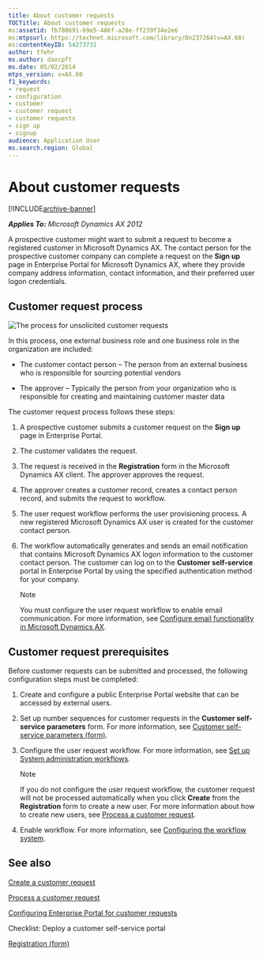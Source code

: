 ```yaml
---
title: About customer requests
TOCTitle: About customer requests
ms:assetid: fb780691-69e5-486f-a28e-ff239f34e2e6
ms:mtpsurl: https://technet.microsoft.com/library/Dn237264(v=AX.60)
ms:contentKeyID: 54273731
author: tfehr
ms.author: daxcpft
ms.date: 05/02/2014
mtps_version: v=AX.60
f1_keywords:
- request
- configuration
- customer
- customer request
- customer requests
- sign up
- signup
audience: Application User
ms.search.region: Global
---
```


# About customer requests 


[!INCLUDE[archive-banner](includes/archive-banner.md)]


_**Applies To:** Microsoft Dynamics AX 2012_

A prospective customer might want to submit a request to become a registered customer in Microsoft Dynamics AX. The contact person for the prospective customer company can complete a request on the **Sign up** page in Enterprise Portal for Microsoft Dynamics AX, where they provide company address information, contact information, and their preferred user logon credentials.

## Customer request process

![The process for unsolicited customer requests](images/Dn237264.CSSCustomerRequestProcess(AX.60).gif "The process for unsolicited customer requests")

In this process, one external business role and one business role in the organization are included:

  - The customer contact person – The person from an external business who is responsible for sourcing potential vendors

  - The approver – Typically the person from your organization who is responsible for creating and maintaining customer master data

The customer request process follows these steps:

1.  A prospective customer submits a customer request on the **Sign up** page in Enterprise Portal.

2.  The customer validates the request.

3.  The request is received in the **Registration** form in the Microsoft Dynamics AX client. The approver approves the request.

4.  The approver creates a customer record, creates a contact person record, and submits the request to workflow.

5.  The user request workflow performs the user provisioning process. A new registered Microsoft Dynamics AX user is created for the customer contact person.

6.  The workflow automatically generates and sends an email notification that contains Microsoft Dynamics AX logon information to the customer contact person. The customer can log on to the **Customer self-service** portal in Enterprise Portal by using the specified authentication method for your company.
    

    > [!NOTE]
    > <P>You must configure the user request workflow to enable email communication. For more information, see <A href="configure-email-functionality-in-microsoft-dynamics-ax.md">Configure email functionality in Microsoft Dynamics AX</A>.</P>



## Customer request prerequisites

Before customer requests can be submitted and processed, the following configuration steps must be completed:

1.  Create and configure a public Enterprise Portal website that can be accessed by external users.

2.  Set up number sequences for customer requests in the **Customer self-service parameters** form. For more information, see [Customer self-service parameters (form)](https://technet.microsoft.com/library/aa590303\(v=ax.60\)).

3.  Configure the user request workflow. For more information, see [Set up System administration workflows](set-up-system-administration-workflows.md).
    

    > [!NOTE]
    > <P>If you do not configure the user request workflow, the customer request will not be processed automatically when you click <STRONG>Create</STRONG> from the <STRONG>Registration</STRONG> form to create a new user. For more information about how to create new users, see <A href="process-a-customer-request.md">Process a customer request</A>.</P>



4.  Enable workflow. For more information, see [Configuring the workflow system](configuring-the-workflow-system.md).

## See also

[Create a customer request](create-a-customer-request.md)

[Process a customer request](process-a-customer-request.md)

[Configuring Enterprise Portal for customer requests](configuring-enterprise-portal-for-customer-requests.md)

Checklist: Deploy a customer self-service portal

[Registration (form)](https://technet.microsoft.com/library/dn277353\(v=ax.60\))

  


